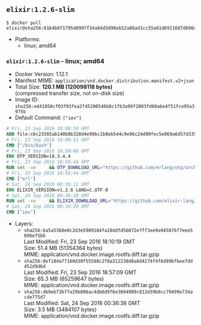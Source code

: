 ## `elixir:1.2.6-slim`

```console
$ docker pull elixir@sha256:61b4b8f1795d6997f34a84d3d98eb52a88ad1cc55a61d6911607d696d63fd364
```

-	Platforms:
	-	linux; amd64

### `elixir:1.2.6-slim` - linux; amd64

-	Docker Version: 1.12.1
-	Manifest MIME: `application/vnd.docker.distribution.manifest.v2+json`
-	Total Size: **120.1 MB (120098118 bytes)**  
	(compressed transfer size, not on-disk size)
-	Image ID: `sha256:ed41058cf03f93fea2f45200546b8c1fb3a99f2003fd60abe4f51fce95a3975b`
-	Default Command: `["iex"]`

```dockerfile
# Fri, 23 Sep 2016 18:08:50 GMT
ADD file:c6c23585ab140b0b320d4e99bc1b0eb544c9e96c24d90fec5e069a6d57d335ca in / 
# Fri, 23 Sep 2016 18:08:51 GMT
CMD ["/bin/bash"]
# Fri, 23 Sep 2016 18:50:08 GMT
ENV OTP_VERSION=18.3.4.4
# Fri, 23 Sep 2016 18:56:44 GMT
RUN set -xe 	&& OTP_DOWNLOAD_URL="https://github.com/erlang/otp/archive/OTP-$OTP_VERSION.tar.gz" 	&& OTP_DOWNLOAD_SHA256="3956f5c4fcd05848c7fe048d5c4ef7eaf002a8312cba0674150c5a10ab0e9f04" 	&& runtimeDeps=' 		libodbc1 		libssl1.0.0 		libsctp1 	' 	&& buildDeps=' 		curl 		ca-certificates 		autoconf 		gcc 		make 		libncurses-dev 		unixodbc-dev 		libssl-dev 		libsctp-dev 	' 	&& apt-get update 	&& apt-get install -y --no-install-recommends $runtimeDeps 	&& apt-get install -y --no-install-recommends $buildDeps 	&& curl -fSL -o otp-src.tar.gz "$OTP_DOWNLOAD_URL" 	&& echo "$OTP_DOWNLOAD_SHA256 otp-src.tar.gz" | sha256sum -c - 	&& mkdir -p /usr/src/otp-src 	&& tar -xzf otp-src.tar.gz -C /usr/src/otp-src --strip-components=1 	&& rm otp-src.tar.gz 	&& cd /usr/src/otp-src 	&& ./otp_build autoconf 	&& ./configure --enable-sctp 	&& make -j$(nproc) 	&& make install 	&& find /usr/local -name examples | xargs rm -rf 	&& apt-get purge -y --auto-remove $buildDeps 	&& rm -rf /usr/src/otp-src /var/lib/apt/lists/*
# Fri, 23 Sep 2016 18:56:44 GMT
CMD ["erl"]
# Sat, 24 Sep 2016 00:36:11 GMT
ENV ELIXIR_VERSION=v1.2.6 LANG=C.UTF-8
# Sat, 24 Sep 2016 00:36:28 GMT
RUN set -xe 	&& ELIXIR_DOWNLOAD_URL="https://github.com/elixir-lang/elixir/releases/download/${ELIXIR_VERSION#*@}/Precompiled.zip" 	&& ELIXIR_DOWNLOAD_SHA256="bb4324eb7c9568fa30f0f2ed3c1b86ebbd5251f7c820f1beb0e5eed5fb8a9729" 	&& buildDeps=' 		ca-certificates 		curl 		unzip 	' 	&& apt-get update 	&& apt-get install -y --no-install-recommends $buildDeps 	&& curl -fSL -o elixir-precompiled.zip $ELIXIR_DOWNLOAD_URL 	&& echo "$ELIXIR_DOWNLOAD_SHA256 elixir-precompiled.zip" | sha256sum -c - 	&& unzip -d /usr/local elixir-precompiled.zip 	&& rm elixir-precompiled.zip 	&& apt-get purge -y --auto-remove $buildDeps 	&& rm -rf /var/lib/apt/lists/*
# Sat, 24 Sep 2016 00:36:29 GMT
CMD ["iex"]
```

-	Layers:
	-	`sha256:6a5a5368e0c2d3e5909184fa28ddfd56072e7ff3ee9a945876f7eee5896ef5bb`  
		Last Modified: Fri, 23 Sep 2016 18:10:19 GMT  
		Size: 51.4 MB (51354364 bytes)  
		MIME: application/vnd.docker.image.rootfs.diff.tar.gzip
	-	`sha256:0ef184a77160d30f55588c2f8a312238d8a8d4274f4f6d996fbee7dd452d9d6d`  
		Last Modified: Fri, 23 Sep 2016 18:57:09 GMT  
		Size: 65.3 MB (65259647 bytes)  
		MIME: application/vnd.docker.image.rootfs.diff.tar.gzip
	-	`sha256:db9eb73b7fa29b896ac4db6d9f6e3094989c812d39b0cc79499e734acde775d7`  
		Last Modified: Sat, 24 Sep 2016 00:36:38 GMT  
		Size: 3.5 MB (3484107 bytes)  
		MIME: application/vnd.docker.image.rootfs.diff.tar.gzip
